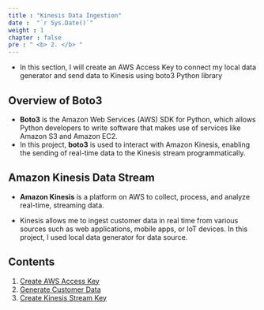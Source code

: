 ```yaml
---
title : "Kinesis Data Ingestion"
date :  "`r Sys.Date()`" 
weight : 1 
chapter : false
pre : " <b> 2. </b> "
---
```


* In this section, I will create an AWS Access Key to connect my local data generator and send data to Kinesis using boto3 Python library

## Overview of Boto3
*  **Boto3** is the Amazon Web Services (AWS) SDK for Python, which allows Python developers to write software that makes use of services like Amazon S3 and Amazon EC2.
* In this project, **boto3** is used to interact with Amazon Kinesis, enabling the sending of real-time data to the Kinesis stream  programmatically.
## Amazon Kinesis  Data Stream
* **Amazon Kinesis** is a platform on AWS to collect, process, and analyze real-time, streaming data.

* Kinesis allows me to ingest customer data in real time from various sources such as web applications, mobile apps, or IoT devices. In this project, I used local data generator for data source.


## Contents
1. [Create AWS Access Key](AccessKey)
2. [Generate Customer Data](GenerateData)
3. [Create Kinesis Stream Key](KinesisStreamKey)